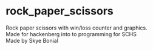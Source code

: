 # rock_paper_scissors
Rock paper scissors with win/loss counter and graphics.  
Made for hackenberg into to programming for SCHS  
Made by Skye Bonial  
